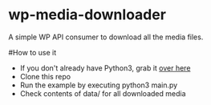 # wp-media-downloader
A simple WP API consumer to download all the media files.

#How to use it
* If you don't already have Python3, grab it [over here](https://www.python.org/downloads/)
* Clone this repo
* Run the example by executing python3 main.py
* Check contents of data/ for all downloaded media
